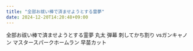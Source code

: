 ```yaml
---
title: "全部お祓い棒で済ませようとする霊夢"
date: 2024-12-20T14:20:48+09:00
---
```

全部お祓い棒で済ませようとする霊夢
丸太
弾幕
刺してかち割り
vsガンキャノン
マスタースパークホームラン
早苗カット
